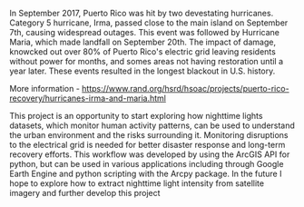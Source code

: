 In September 2017, Puerto Rico was hit by two devestating hurricanes. Category 5 hurricane, Irma, passed close to the main island on September 7th, causing widespread outages. This event was followed by Hurricane Maria, which made landfall on September 20th. The impact of damage, knowcked out over 80% of Puerto Rico's electric grid leaving residents without power for months, and somes areas not having restoration until a year later. These events resulted in the longest blackout in U.S. history.

More information - https://www.rand.org/hsrd/hsoac/projects/puerto-rico-recovery/hurricanes-irma-and-maria.html

This project is an opportunity to start exploring how nighttime lights datasets, which monitor human activity patterns, can be used to understand the urban environment and the risks surrounding it. Monitoring disruptions to the electrical grid is needed for better disaster response and long-term recovery efforts. This workflow was developed by using the ArcGIS API for python, but can be used in various applications including through Google Earth Engine and python scripting with the Arcpy package. In the future I hope to explore how to extract nighttime light intensity from satellite imagery and further develop this project
